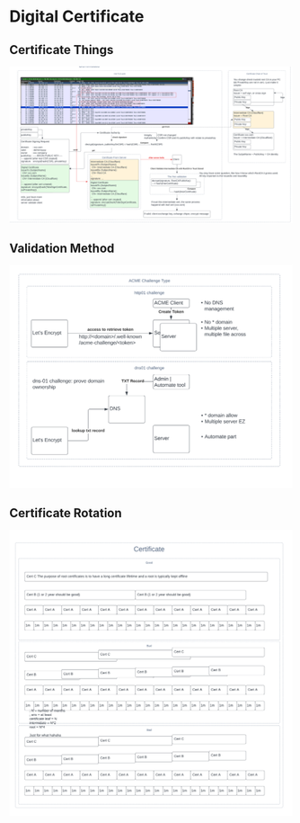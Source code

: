 # Digital Certificate

## Certificate Things

![Digital Certificate](static/single-page.png)

## Validation Method

![Validation Method](static/validation-method.png)


## Certificate Rotation

![Certificate Rotation](static/certificate-rotation.png)